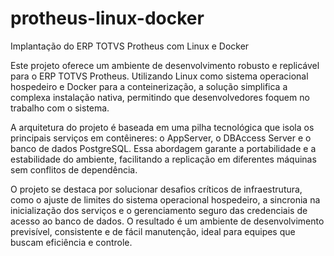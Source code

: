 # protheus-linux-docker
Implantação do ERP TOTVS Protheus com Linux e Docker

Este projeto oferece um ambiente de desenvolvimento robusto e replicável para o ERP TOTVS Protheus. Utilizando Linux como sistema operacional hospedeiro e Docker para a conteinerização, a solução simplifica a complexa instalação nativa, permitindo que desenvolvedores foquem no trabalho com o sistema.

A arquitetura do projeto é baseada em uma pilha tecnológica que isola os principais serviços em contêineres: o AppServer, o DBAccess Server e o banco de dados PostgreSQL. Essa abordagem garante a portabilidade e a estabilidade do ambiente, facilitando a replicação em diferentes máquinas sem conflitos de dependência.

O projeto se destaca por solucionar desafios críticos de infraestrutura, como o ajuste de limites do sistema operacional hospedeiro, a sincronia na inicialização dos serviços e o gerenciamento seguro das credenciais de acesso ao banco de dados. O resultado é um ambiente de desenvolvimento previsível, consistente e de fácil manutenção, ideal para equipes que buscam eficiência e controle.

